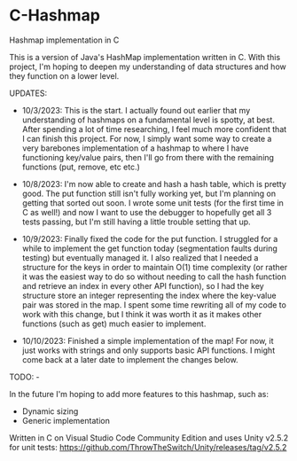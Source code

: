 # C-Hashmap
Hashmap implementation in C

This is a version of Java's HashMap implementation written in C. With
this project, I'm hoping to deepen my understanding of data structures
and how they function on a lower level.

UPDATES:
- 10/3/2023: This is the start. I actually found out earlier that my understanding of hashmaps on a fundamental level is spotty, at best. After spending a lot of time researching, I feel much more confident that I can finish this project. For now, I simply want some way to create a very barebones implementation of a hashmap to where I have functioning key/value pairs, then I'll go from there with the remaining functions (put, remove, etc etc.)

- 10/8/2023: I'm now able to create and hash a hash table, which is pretty good. The put function still isn't fully working yet, but I'm planning on getting that sorted out soon. I wrote some unit tests (for the first time in C as well!) and now I want to use the debugger to hopefully get all 3 tests passing, but I'm still having a little trouble setting that up.

- 10/9/2023: Finally fixed the code for the put function. I struggled for a while to implement the get function today (segmentation faults during testing) but eventually managed it. I also realized that I needed a structure for the keys in order to maintain O(1) time complexity (or rather it was the easiest way to do so without needing to call the hash function and retrieve an index in every other API function), so I had the key structure store an integer representing the index where the key-value pair was stored in the map. I spent some time rewriting all of my code to work with this change, but I think it was worth it as it makes other functions (such as get) much easier to implement.

- 10/10/2023: Finished a simple implementation of the map! For now, it just works with strings and only supports basic API functions. I might come back at a later date to implement the changes below.

TODO:
    - 

In the future I'm hoping to add more features to this hashmap, such as:
- Dynamic sizing
- Generic implementation

Written in C on Visual Studio Code Community Edition and uses Unity v2.5.2
for unit tests:
https://github.com/ThrowTheSwitch/Unity/releases/tag/v2.5.2
